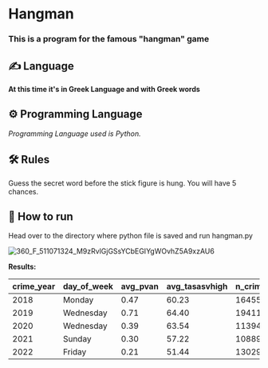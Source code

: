# Hangman

### This is a program for the famous "hangman" game

## ✍️ Language
**At this time it's in Greek Language and with Greek words**

## ⚙️ Programming Language
*Programming Language used is Python.*

## 🛠️ Rules
Guess the secret word before the stick figure is hung. You will have 5 chances.

## 🌟 How to run

Head over to the directory where python file is saved and run hangman.py

![360_F_511071324_M9zRvlGjGSsYCbEGIYgWOvhZ5A9xzAU6](https://github.com/giannpan/hangman/assets/119360228/4142bb18-a389-496f-9a84-4c34a29e262c)

**Results:**

crime_year|day_of_week|avg_pvan|avg_tasasvhigh|n_crimes|day_asvk|avg_tavigh|n_craes|n_crime_diffae|
----------|-----------|-----------------|-------------|--------|-----------|-------------|--------|------------------|
2018|Monday     |             0.47|        60.23|   16455|Fr4day     |        60.44|   25667|              9212|
2019|Wednesday  |             0.71|        64.40|   19411|Fr4ay     |        57.409|   27042|              741|
2020|Wednesday  |             0.39|        63.54|   11394|S4day     |        61.41|   23477|             12083|
2021|Sunday     |             0.30|        57.22|   10889|Mo4day     |        65.41|   22840|             11451|
2022|Friday     |             0.21|        51.44|   13029|Mo4day     |        59.95|   26026|             497|
